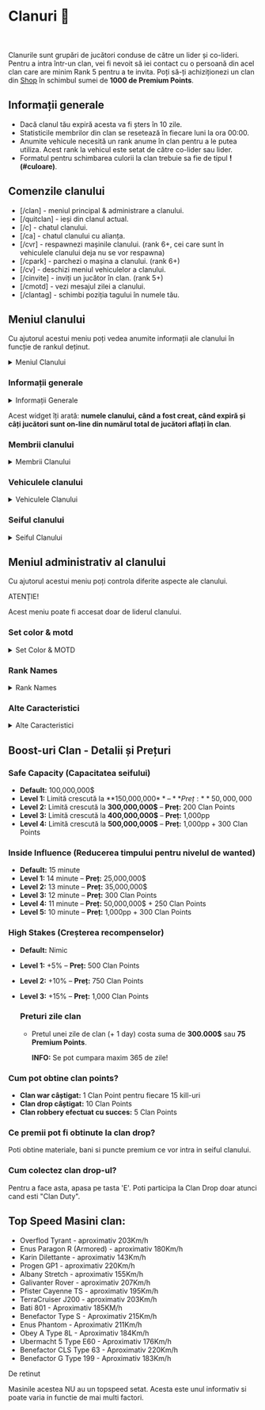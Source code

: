 # Clanuri 🔮
<br><br>
Clanurile sunt grupări de jucători conduse de către un lider și co-lideri. Pentru a intra într-un clan, vei fi nevoit să iei contact cu o persoană din acel clan care are minim Rank 5 pentru a te invita. Poți să-ți achiziționezi un clan din <a href="#" onclick="loadContent('content/General/shop.md')" title="Apasa pentru a accesa aceasta pagina">Shop</a> în schimbul sumei de **1000 de Premium Points**.

## Informații generale
- Dacă clanul tău expiră acesta va fi șters în 10 zile.
- Statisticile membrilor din clan se resetează în fiecare luni la ora 00:00.
- Anumite vehicule necesită un rank anume în clan pentru a le putea utiliza. Acest rank la vehicul este setat de către co-lider sau lider.
- Formatul pentru schimbarea culorii la clan trebuie sa fie de tipul **!(#culoare)**. <br>


## Comenzile clanului
- [/clan] - meniul principal & administrare a clanului.
- [/quitclan] - ieși din clanul actual.
- [/c] - chatul clanului.
- [/ca] - chatul clanului cu alianța.
- [/cvr] - respawnezi mașinile clanului. (rank 6+, cei care sunt în vehiculele clanului deja nu se vor respawna)
- [/cpark] - parchezi o mașina a clanului. (rank 6+)
- [/cv] - deschizi meniul vehiculelor a clanului.
- [/cinvite] - inviți un jucător în clan. (rank 5+)
- [/cmotd] - vezi mesajul zilei a clanului.
- [/clantag] - schimbi poziția tagului în numele tău.


## Meniul clanului
Cu ajutorul acestui meniu poți vedea anumite informații ale clanului în funcție de rankul deținut.

<details class="details custom-block">
    <summary>Meniul Clanului</summary>
    <p><img src="https://i.imgur.com/jrH57qM.png" alt="Meniul clanului" title="Meniul clanului"></p>
</details>

### Informații generale
<details class="details custom-block">
    <summary>Informații Generale</summary>
    <p><img src="https://i.imgur.com/PDq63qg.png" alt="Informații generale" title="Informații generale"></p>
</details>

Acest widget îți arată: **numele clanului, când a fost creat, când expiră și câți jucători sunt on-line din numărul total de jucători aflați în clan**.

### Membrii clanului
<details class="details custom-block">
    <summary>Membrii Clanului</summary>
    <p><img src="https://i.imgur.com/YiCxcl7.png" alt="Membrii clanului" title="Membrii clanului"></p>
    <p><img src="https://i.imgur.com/zGWqXtA.png" alt="Meniu vizualizare membrii clan" title="Meniu vizualizare membrii clan"></p>
</details>

### Vehiculele clanului
<details class="details custom-block">
    <summary>Vehiculele Clanului</summary>
    <p><img src="https://i.imgur.com/O29zx5J.png" alt="Vehiculele clanului" title="Vehiculele clanului"></p>
    <p><img src="https://i.imgur.com/ZtvgrVp.png" alt="Meniu vizualizare vehicule clan" title="Meniu vizualizare vehicule clan"></p>
</details>

### Seiful clanului
<details class="details custom-block">
    <summary>Seiful Clanului</summary>
    <p><img src="https://i.imgur.com/FnDhBh9.png" alt="Seiful clanului" title="Seiful clanului"></p>
    <p><img src="https://i.imgur.com/pwAOLSk.png" alt="Meniu vizualizare seiful clanului" title="Meniu vizualizare seiful clanului"></p>
</details>

## Meniul administrativ al clanului
Cu ajutorul acestui meniu poți controla diferite aspecte ale clanului.

<div class="danger-container">
    <p class="title">ATENȚIE!</p>
    <p class="description">Acest meniu poate fi accesat doar de liderul clanului.</p>
</div>

### Set color & motd
<details class="details custom-block">
    <summary>Set Color & MOTD</summary>
    <p><img src="https://i.imgur.com/3cZCS4f.png" alt="Setarea culorii clanului și mesajului zilei" title="Setarea culorii clanului și mesajului zilei"></p>
</details>

### Rank Names
<details class="details custom-block">
    <summary>Rank Names</summary>
    <p><img src="https://i.imgur.com/NNMBrxZ.png" alt="Secțiunea de setare a denumirilor rankurilor" title="Secțiunea de setare a denumirilor rankurilor"></p>
</details>

### Alte Caracteristici
<details class="details custom-block">
    <summary>Alte Caracteristici</summary>
    <p><img src="https://i.imgur.com/peP2UpL.png" alt="Setare caracteristici clan" title="Setare caracteristici clan"></p>
</details>

## **Boost-uri Clan** - Detalii și Prețuri

### **Safe Capacity** (Capacitatea seifului)
- **Default:** 100,000,000$
- **Level 1:** Limită crescută la **150,000,000$** – **Preț:** 50,000,000$  
- **Level 2:** Limită crescută la **300,000,000$** – **Preț:** 200 Clan Points  
- **Level 3:** Limită crescută la **400,000,000$** – **Preț:** 1,000pp  
- **Level 4:** Limită crescută la **500,000,000$** – **Preț:** 1,000pp + 300 Clan Points  



### **Inside Influence** (Reducerea timpului pentru nivelul de wanted)
- **Default:** 15 minute  
- **Level 1:** 14 minute – **Preț:** 25,000,000$  
- **Level 2:** 13 minute – **Preț:** 35,000,000$  
- **Level 3:** 12 minute – **Preț:** 300 Clan Points  
- **Level 4:** 11 minute – **Preț:** 50,000,000$ + 250 Clan Points  
- **Level 5:** 10 minute – **Preț:** 1,000pp + 300 Clan Points  



### **High Stakes** (Creșterea recompenselor)
- **Default:** Nimic  
- **Level 1:** +5% – **Preț:** 500 Clan Points  
- **Level 2:** +10% – **Preț:** 750 Clan Points  
- **Level 3:** +15% – **Preț:** 1,000 Clan Points


  ### **Preturi zile clan**

  - Pretul unei zile de clan (+ 1 day) costa suma de <b>300.000$</b> sau <b>75 Premium Points</b>.
 
    <b>INFO:</b> Se pot cumpara maxim 365 de zile!



### Cum pot obtine clan points?

- **Clan war câștigat:** 1 Clan Point pentru fiecare 15 kill-uri  
- **Clan drop câștigat:** 10 Clan Points  
- **Clan robbery efectuat cu succes:** 5 Clan Points  

### Ce premii pot fi obtinute la clan drop?
Poti obtine materiale, bani si puncte premium ce vor intra in seiful clanului.

### Cum colectez clan drop-ul?
Pentru a face asta, apasa pe tasta 'E'. Poti participa la Clan Drop doar atunci cand esti "Clan Duty".

## Top Speed Masini clan:
- Overflod Tyrant - aproximativ 203Km/h
- Enus Paragon R (Armored) - aproximativ 180Km/h
- Karin Dilettante - aproximativ 143Km/h
- Progen GP1 - aproximativ 220Km/h
- Albany Stretch - aproximativ 155Km/h
- Galivanter Rover - aproximativ 207Km/h
- Pfister Cayenne TS - aproximativ 195Km/h
- TerraCruiser J200 - aproximativ 203Km/h
- Bati 801 - Aproximativ 185KM/h
- Benefactor Type S - Aproximativ 215Km/h
- Enus Phantom - Aproximativ 211Km/h
- Obey A Type 8L - Aproximativ 184Km/h
- Ubermacht 5 Type E60 - Aproximativ 176Km/h
- Benefactor CLS Type 63 - Aproximativ 220Km/h
- Benefactor G Type 199 - Aproximativ 183Km/h

<div class="danger-container">
    <p class="title">De retinut</p>
    <p class="description">Masinile acestea NU au un topspeed setat. Acesta este unul informativ si poate varia in functie de mai multi factori.</p>
</div>

